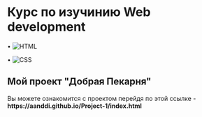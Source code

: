 <h1>Курс по изучинию Web development</h1>

• ![HTML](https://img.shields.io/badge/HTML5-0B0A0C?style=for-the-badge&logo=html5&logoColor=white)

• ![CSS](https://img.shields.io/badge/CSS3-0B0A0C?style=for-the-badge&logo=css3&logoColor=white)


<h2>Мой проект "Добрая Пекарня"</h2> 
Вы можете ознакомится с проектом перейдя по этой ссылке - <strong>https://aanddi.github.io/Project-1/index.html</strong>

